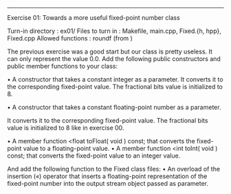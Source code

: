 
__________________________________
Exercise 01: 
Towards a more useful fixed-point number class

Turn-in directory : ex01/
Files to turn in : Makefile, main.cpp, Fixed.{h, hpp}, Fixed.cpp
Allowed functions : roundf (from <cmath>)

The previous exercise was a good start but our class is pretty useless.
It can only represent the value 0.0.
Add the following public constructors and public member functions to your class:

• A constructor that takes a constant integer as a parameter. It converts it to the 
corresponding fixed-point value. The fractional bits value is initialized to 8.

• A constructor that takes a constant floating-point number as a parameter.

It converts it to the corresponding fixed-point value. The fractional bits value is
initialized to 8 like in exercise 00.

• A member function <float toFloat( void ) const; 
that converts the fixed-point value to a floating-point value.
• A member function <int toInt( void ) const;
that converts the fixed-point value to an integer value.

And add the following function to the Fixed class files:
• An overload of the insertion («) operator that inserts a floating-point representation
of the fixed-point number into the output stream object passed as parameter.
